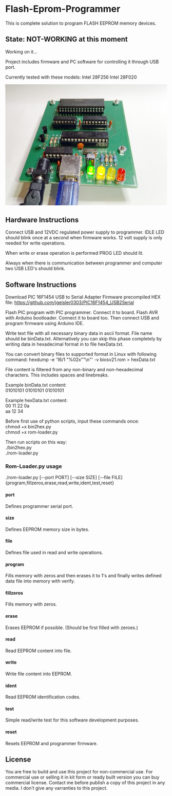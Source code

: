 # Flash-Eprom-Programmer
This is complete solution to program FLASH EEPROM memory devices.

## State: NOT-WORKING at this moment
Working on it...

Project includes firmware and PC software for controlling it through USB port.

Currently tested with these models:
Intel 28F256
Intel 28F020

![EPROM-Programmer-PCB](https://raw.githubusercontent.com/Juvar1/flash-eprom-programmer/main/rom-prog-pcb01.jpg)

## Hardware Instructions

Connect USB and 12VDC regulated power supply to programmer. IDLE LED should blink once at a second when firmware works. 12 volt supply is only needed for write operations.

When write or erase operation is performed PROG LED should lit.

Always when there is communication between programmer and computer two USB LED's should blink.

## Software Instructions

Download PIC 16F1454 USB to Serial Adapter Firmware precompiled HEX file:
https://github.com/jgeisler0303/PIC16F1454_USB2Serial

Flash PIC program with PIC programmer. Connect it to board. Flash AVR with Arduino bootloader. Connect it to board too. Then connect USB and program firmware using Arduino IDE.

Write text file with all necessary binary data in ascii format. File name should be binData.txt. Alternatively you can skip this phase completely by writing data in hexadecimal format in to file hexData.txt.

You can convert binary files to supported format in Linux with following command: hexdump -e '16/1 "%02x""\n"' -v biosv21.rom > hexData.txt

File content is filtered from any non-binary and non-hexadecimal characters. This includes spaces and linebreaks.

Example binData.txt content:
<br>01010101 01010101 01010101

Example hexData.txt content:
<br>00 11 22 0a
<br>aa 12 34 

Before first use of python scripts, input these commands once:
<br>chmod +x bin2hex.py
<br>chmod +x rom-loader.py

Then run scripts on this way:
<br>./bin2hex.py
<br>./rom-loader.py

### Rom-Loader.py usage
./rom-loader.py [--port PORT] [--size SIZE] [--file FILE] {program,fillzeros,erase,read,write,ident,test,reset}

#### port
Defines programmer serial port.

#### size
Defines EEPROM memory size in bytes.

#### file
Defines file used in read and write operations.

#### program
Fills memory with zeros and then erases it to 1's and finally writes defined data file into memory with verify.

#### fillzeros
Fills memory with zeros.

#### erase
Erases EEPROM if possible. (Should be first filled with zeroes.)

#### read
Read EEPROM content into file.

#### write
Write file content into EEPROM.

#### ident
Read EEPROM identification codes.

#### test
Simple read/write test for this software development purposes.

#### reset
Resets EEPROM and programmer firmware.

## License

You are free to build and use this project for non-commercial use. For commercial use or selling it in kit form or ready built version you can buy commercial license. Contact me before publish a copy of this project in any media. I don't give any varranties to this project.
